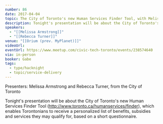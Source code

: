 ```yaml
---
number: 86
date: 2017-04-04
topic: The City of Toronto's new Human Services Finder Tool, with Melissa Armstrong and Rebecca Turner
description: Tonight's presentation will be about the City of Toronto's new Human Services Finder Tool (http://www.toronto.ca/humanservices/finder), which enables Torontonians to receive a personalized list of benefits, subsidies and services they may qualify for, based on a short questionnaire.
speakers:
  - "[[Melissa Armstrong]]"
  - "[[Rebecca Turner]]"
venue: "[[Orium (prev. MyPlanet)]]"
videoUrl: 
eventUrl: https://www.meetup.com/civic-tech-toronto/events/238574640
via: in-person
booker: Gabe
tags:
  - type/hacknight
  - topic/service-delivery
---
```

Presenters: Melissa Armstrong and Rebecca Turner, from the City of Toronto

Tonight's presentation will be about the City of Toronto's new Human Services Finder Tool (http://www.toronto.ca/humanservices/finder), which enables Torontonians to receive a personalized list of benefits, subsidies and services they may qualify for, based on a short questionnaire.